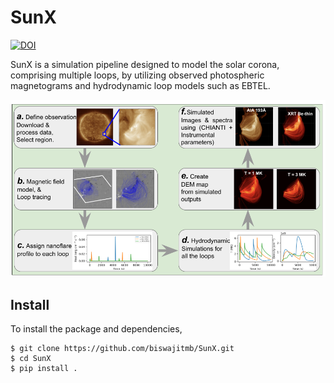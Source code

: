 # SunX
[![DOI](https://zenodo.org/badge/DOI/10.5281/zenodo.14456559.svg)](https://doi.org/10.5281/zenodo.14456559)

SunX is a simulation pipeline designed to model the solar corona, comprising multiple loops, by utilizing observed photospheric magnetograms and hydrodynamic loop models such as EBTEL.


![alt text](SunX_diagram.png)

## Install

To install the package and dependencies,
```shell
$ git clone https://github.com/biswajitmb/SunX.git
$ cd SunX
$ pip install .
```
